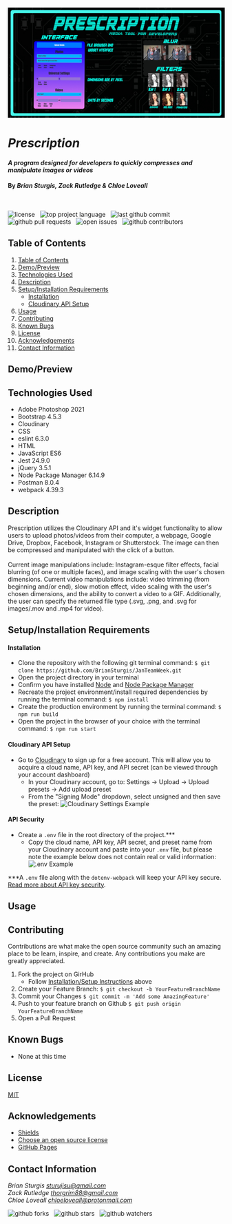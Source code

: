![image of web](src/assets/images/UIscreenshot.JPG)

# _Prescription_

#### _A program designed for developers to quickly compresses and manipulate images or videos_  
#### By _**Brian Sturgis, Zack Rutledge & Chloe Loveall**_
<br>

![license](https://img.shields.io/github/license/BrianSturgis/JanTeamWeek?color=blue&style=flat-square) &nbsp; ![top project language](https://img.shields.io/github/languages/top/BrianSturgis/JanTeamWeek?style=flat-square) &nbsp; ![last github commit](https://img.shields.io/github/last-commit/BrianSturgis/JanTeamWeek?style=flat-square) &nbsp; ![github pull requests](https://img.shields.io/github/issues-pr/BrianSturgis/JanTeamWeek?style=flat-square) &nbsp; ![open issues](https://img.shields.io/github/issues-raw/BrianSturgis/JanTeamWeek?color=red&style=flat-square) &nbsp; ![github contributors](https://img.shields.io/github/contributors/BrianSturgis/JanTeamWeek?style=flat-square)

## Table of Contents

1. [Table of Contents](#table-of-contents)
2. [Demo/Preview](#demo/preview)
3. [Technologies Used](#technologies-used)
4. [Description](#description)
5. [Setup/Installation Requirements](#setup/installation-requirements)
    * [Installation](#installation)
    * [Cloudinary API Setup](#cloudinary-api-setup) 
6. [Usage](#usage)
7. [Contributing](#contributing)
8. [Known Bugs](#known-bugs)
9. [License](#license)
10. [Acknowledgements](#acknowledgements)
11. [Contact Information](#contact-information)

## Demo/Preview

## Technologies Used

* Adobe Photoshop 2021
* Bootstrap 4.5.3
* Cloudinary
* CSS
* eslint 6.3.0
* HTML
* JavaScript ES6
* Jest 24.9.0
* jQuery 3.5.1
* Node Package Manager 6.14.9
* Postman 8.0.4
* webpack 4.39.3

## Description

Prescription utilizes the Cloudinary API and it's widget functionality to allow users to upload photos/videos from their computer, a webpage, Google Drive, Dropbox, Facebook, Instagram or Shutterstock. The image can then be compressed and manipulated with the click of a button.  
<br>
Current image manipulations include: Instagram-esque filter effects, facial blurring (of one or multiple faces), and image scaling with the user's chosen dimensions. Current video manipulations include: video trimming (from beginning and/or end), slow motion effect, video scaling with the user's chosen dimensions, and the ability to convert a video to a GIF. Additionally, the user can specify the returned file type (.svg, .png, and .svg for images/.mov and .mp4 for video).

## Setup/Installation Requirements

#### Installation
* Clone the repository with the following git terminal command: ```$ git clone https://github.com/BrianSturgis/JanTeamWeek.git```
* Open the project directory in your terminal
* Confirm you have installed [Node](https://www.learnhowtoprogram.com/intermediate-javascript/getting-started-with-javascript/installing-node-js) and [Node Package Manager](https://www.learnhowtoprogram.com/intermediate-javascript/test-driven-development-and-environments-with-javascript/building-a-manifest-file-with-npm)
* Recreate the project environment/install required dependencies by running the terminal command: ```$ npm install```
* Create the production environment by running the terminal command: ```$ npm run build```
* Open the project in the browser of your choice with the terminal command: ```$ npm run start```

#### Cloudinary API Setup 
* Go to [Cloudinary](https://cloudinary.com/) to sign up for a free account. This will allow you to acquire a cloud name, API key, and API secret (can be viewed through your account dashboard)
  * In your Cloudinary account, go to: Settings -> Upload -> Upload presets -> Add upload preset
  * From the "Signing Mode" dropdown, select unsigned and then save the preset:
  ![Cloudinary Settings Example](src/assets/images/cloudinary-settings-example.png)

#### API Security  
* Create a ```.env``` file in the root directory of the project.***
  * Copy the cloud name, API key, API secret, and preset name from your Cloudinary account and paste into your ```.env``` file, but please note the example below does not contain real or valid information: 
  ![.env Example](src/assets/images/env-example.png)

***A ```.env``` file along with the ```dotenv-webpack``` will keep your API key secure. [Read more about API key security](https://www.learnhowtoprogram.com/intermediate-javascript/asynchrony-and-apis/managing-api-keys).

## Usage

## Contributing

Contributions are what make the open source community such an amazing place to be learn, inspire, and create. Any contributions you make are greatly appreciated.

1. Fork the project on GirHub
    * Follow [Installation/Setup Instructions](#setup/installation-requirements) above
2. Create your Feature Branch: ```$ git checkout -b YourFeatureBranchName```
3. Commit your Changes ```$ git commit -m 'Add some AmazingFeature'```
4. Push to your feature branch on Github ```$ git push origin YourFeatureBranchName```
5. Open a Pull Request

## Known Bugs

* None at this time 

## License

[MIT](LICENSE.md)

## Acknowledgements

* [Shields](https://shields.io/)
* [Choose an open source license](https://choosealicense.com/)
* [GitHub Pages](https://pages.github.com/)

## Contact Information 

_Brian Sturgis <sturujisu@gmail.com>_<br>
_Zack Rutledge <thorgrim88@gmail.com>_<br>
_Chloe Loveall <chloeloveall@protonmail.com>_<br>

![github forks](https://img.shields.io/github/forks/BrianSturgis/JanTeamWeek?label=Forks&style=social) &nbsp; ![github stars](https://img.shields.io/github/stars/BrianSturgis/JanTeamWeek?style=social) &nbsp; ![github watchers](https://img.shields.io/github/watchers/BrianSturgis/JanTeamWeek?style=social)